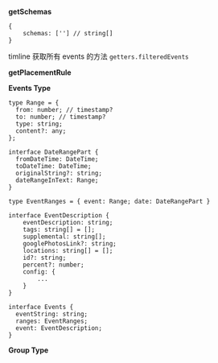 **getSchemas**

```
{
    schemas: [''] // string[]
}
```

timline 获取所有 events 的方法 `getters.filteredEvents`

**getPlacementRule**

**Events Type**

```JS
type Range = {
  from: number; // timestamp?
  to: number; // timestamp?
  type: string;
  content?: any;
};

interface DateRangePart {
  fromDateTime: DateTime;
  toDateTime: DateTime;
  originalString?: string;
  dateRangeInText: Range;
}

type EventRanges = { event: Range; date: DateRangePart }

interface EventDescription {
    eventDescription: string;
    tags: string[] = [];
    supplemental: string[];
    googlePhotosLink?: string;
    locations: string[] = [];
    id?: string;
    percent?: number;
    config: {
        ...
    }
}

interface Events {
  eventString: string;
  ranges: EventRanges;
  event: EventDescription;
}
```

**Group Type**

```

```
